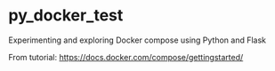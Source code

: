 # py_docker_test

Experimenting and exploring Docker compose using Python and Flask

From tutorial: https://docs.docker.com/compose/gettingstarted/

